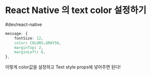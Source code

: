 # React Native <Text>의 text color 설정하기
#dev/react-native

```CSS
message: { 
	fontSize: 12, 
	color: COLORS.GRAY56, 
	marginTop: 2, 
	marginLeft: 6, 
},
```

이렇게 color값을 설정하고 Text style props에 넣어주면 된다! 